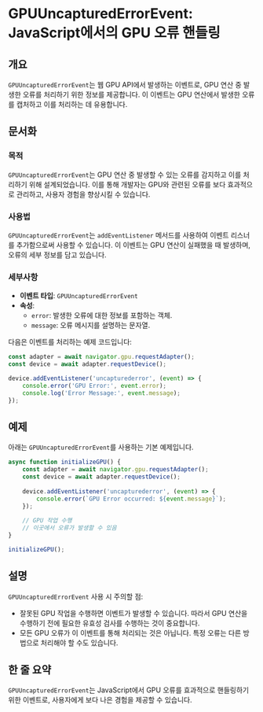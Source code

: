 <!--
Meta Description: # GPUUncapturedErrorEvent: JavaScript에서의 GPU 오류 핸들링 ## 개요 `GPUUncapturedErrorEvent`는 웹 GPU API에서 발생하는 이벤트로, GPU 연산 중 발생한 오류를 처리하기 위한 정보를 제공합니다. 이 이벤트는...
Meta Keywords: gpu, gpuuncapturederrorevent, error, 있습니다, 오류를
-->

# GPUUncapturedErrorEvent: JavaScript에서의 GPU 오류 핸들링

## 개요
`GPUUncapturedErrorEvent`는 웹 GPU API에서 발생하는 이벤트로, GPU 연산 중 발생한 오류를 처리하기 위한 정보를 제공합니다. 이 이벤트는 GPU 연산에서 발생한 오류를 캡처하고 이를 처리하는 데 유용합니다.

## 문서화
### 목적
`GPUUncapturedErrorEvent`는 GPU 연산 중 발생할 수 있는 오류를 감지하고 이를 처리하기 위해 설계되었습니다. 이를 통해 개발자는 GPU와 관련된 오류를 보다 효과적으로 관리하고, 사용자 경험을 향상시킬 수 있습니다.

### 사용법
`GPUUncapturedErrorEvent`는 `addEventListener` 메서드를 사용하여 이벤트 리스너를 추가함으로써 사용할 수 있습니다. 이 이벤트는 GPU 연산이 실패했을 때 발생하며, 오류의 세부 정보를 담고 있습니다.

### 세부사항
- **이벤트 타입**: `GPUUncapturedErrorEvent`
- **속성**:
  - `error`: 발생한 오류에 대한 정보를 포함하는 객체.
  - `message`: 오류 메시지를 설명하는 문자열.

다음은 이벤트를 처리하는 예제 코드입니다:

```javascript
const adapter = await navigator.gpu.requestAdapter();
const device = await adapter.requestDevice();

device.addEventListener('uncapturederror', (event) => {
    console.error('GPU Error:', event.error);
    console.log('Error Message:', event.message);
});
```

## 예제
아래는 `GPUUncapturedErrorEvent`를 사용하는 기본 예제입니다.

```javascript
async function initializeGPU() {
    const adapter = await navigator.gpu.requestAdapter();
    const device = await adapter.requestDevice();
    
    device.addEventListener('uncapturederror', (event) => {
        console.error(`GPU Error occurred: ${event.message}`);
    });
    
    // GPU 작업 수행
    // 이곳에서 오류가 발생할 수 있음
}

initializeGPU();
```

## 설명
`GPUUncapturedErrorEvent` 사용 시 주의할 점:
- 잘못된 GPU 작업을 수행하면 이벤트가 발생할 수 있습니다. 따라서 GPU 연산을 수행하기 전에 필요한 유효성 검사를 수행하는 것이 중요합니다.
- 모든 GPU 오류가 이 이벤트를 통해 처리되는 것은 아닙니다. 특정 오류는 다른 방법으로 처리해야 할 수도 있습니다.

## 한 줄 요약
`GPUUncapturedErrorEvent`는 JavaScript에서 GPU 오류를 효과적으로 핸들링하기 위한 이벤트로, 사용자에게 보다 나은 경험을 제공할 수 있습니다.